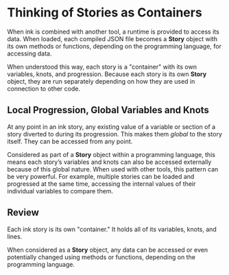 # Thinking of Stories as Containers

When ink is combined with another tool, a runtime is provided to access its data. When loaded, each compiled JSON file becomes a **Story**
object with its own methods or functions, depending on the programming language, for accessing data.

When understood this way, each story is a "container" with its own variables, knots, and progression. Because each story is its own
**Story** object, they are run separately depending on how they are used in connection to other code.

## Local Progression, Global Variables and Knots

At any point in an ink story, any existing value of a variable or section of a story diverted to during its progression. This makes them
*global* to the story itself. They can be accessed from any point.

Considered as part of a **Story** object within a programming language, this means each story’s variables and knots can also be accessed
externally because of this global nature. When used with other tools, this pattern can be very powerful. For example, multiple stories can be loaded and progressed at the same time, accessing the internal values of their individual variables to compare them.

## Review

Each ink story is its own "container." It holds all of its variables, knots, and lines.

When considered as a **Story** object, any data can be accessed or even potentially changed using methods or functions, depending on the
programming language.
